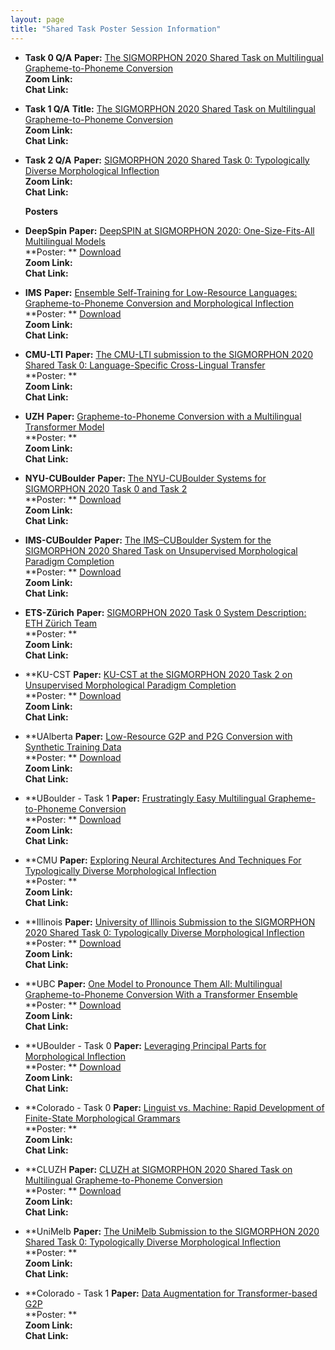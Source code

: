 ```yaml
---
layout: page
title: "Shared Task Poster Session Information"
---
```


- **Task 0 Q/A**
  **Paper:**  [The SIGMORPHON 2020 Shared Task on Multilingual Grapheme-to-Phoneme Conversion](Papers/39_Paper.pdf) <br>
  **Zoom Link:** <br>
  **Chat Link:** <br>
  
- **Task 1 Q/A**
  **Title:**  [The SIGMORPHON 2020 Shared Task on Multilingual Grapheme-to-Phoneme Conversion](Papers/38_Paper.pdf) <br>
  **Zoom Link:** <br>
  **Chat Link:** <br>
  
- **Task 2 Q/A**
  **Paper:**  [SIGMORPHON 2020 Shared Task 0: Typologically Diverse Morphological Inflection](Papers/37_Paper.pdf) <br>
  **Zoom Link:** <br>
  **Chat Link:** <br>
  
  
  
  **Posters**
  
- **DeepSpin**
  **Paper:**  [DeepSPIN at SIGMORPHON 2020: One-Size-Fits-All Multilingual Models](Papers/18_Paper.pdf) <br>
  **Poster: ** [Download](Posters/18_Poster.pdf) <br>
  **Zoom Link:** <br>
  **Chat Link:** <br>

- **IMS**
  **Paper:**  [Ensemble Self-Training for Low-Resource Languages: Grapheme-to-Phoneme Conversion and Morphological Inflection](Papers/19_Paper.pdf) <br>
  **Poster: ** [Download](./Posters/19_Poster.pdf) <br>
  **Zoom Link:** <br>
  **Chat Link:** <br>
  
- **CMU-LTI**
  **Paper:**  [The CMU-LTI submission to the SIGMORPHON 2020 Shared Task 0: Language-Specific Cross-Lingual Transfer](Papers/21_Paper.pdf) <br>
  **Poster: **  <br>
  **Zoom Link:** <br>
  **Chat Link:** <br>
    
- **UZH**
  **Paper:**  [Grapheme-to-Phoneme Conversion with a Multilingual Transformer Model](Papers/22_Paper.pdf) <br>
  **Poster: **  <br>
  **Zoom Link:** <br>
  **Chat Link:** <br>
  
- **NYU-CUBoulder**
  **Paper:**  [The NYU-CUBoulder Systems for SIGMORPHON 2020 Task 0 and Task 2](Papers/23_Paper.pdf) <br>
  **Poster: **  [Download](./Posters/23_Poster.pdf) <br>
  **Zoom Link:** <br>
  **Chat Link:** <br>
      
- **IMS-CUBoulder**
  **Paper:**  [The IMS–CUBoulder System for the SIGMORPHON 2020 Shared Task on Unsupervised Morphological Paradigm Completion](Papers/24_Paper.pdf) <br>
  **Poster: ** [Download](./Posters/24_Poster.pdf) <br>
  **Zoom Link:** <br>
  **Chat Link:** <br>
  
- **ETS-Zürich**
  **Paper:**  [SIGMORPHON 2020 Task 0 System Description: ETH Zürich Team](Papers/25_Paper.pdf) <br>
  **Poster: **  <br>
  **Zoom Link:** <br>
  **Chat Link:** <br>
  
- **KU-CST
  **Paper:**  [KU-CST at the SIGMORPHON 2020 Task 2 on Unsupervised Morphological Paradigm Completion](Papers/26_Paper.pdf) <br>
  **Poster: **  [Download](Posters/26_Poster.pdf)<br>
  **Zoom Link:** <br>
  **Chat Link:** <br>
  
- **UAlberta
  **Paper:**  [Low-Resource G2P and P2G Conversion with Synthetic Training Data](Papers/27_Paper.pdf) <br>
  **Poster: ** [Download](Posters/27_Poster.pdf) <br>
  **Zoom Link:** <br>
  **Chat Link:** <br>
  
- **UBoulder - Task 1
  **Paper:**  [Frustratingly Easy Multilingual Grapheme-to-Phoneme Conversion](Papers/28_Paper.pdf) <br>
  **Poster: **   [Download](Posters/27_Poster.pdf) <br>
  **Zoom Link:** <br>
  **Chat Link:** <br>
  
- **CMU
  **Paper:**  [Exploring Neural Architectures And Techniques For Typologically Diverse Morphological Inflection](Papers/29_Paper.pdf) <br>
  **Poster: **  <br>
  **Zoom Link:** <br>
  **Chat Link:** <br>
  
- **Illinois
  **Paper:**  [University of Illinois Submission to the SIGMORPHON 2020 Shared Task 0: Typologically Diverse Morphological Inflection](Papers/30_Paper.pdf) <br>
  **Poster: **  [Download](Posters/30_Poster.pdf) <br>
  **Zoom Link:** <br>
  **Chat Link:** <br>
  
- **UBC
  **Paper:**  [One Model to Pronounce Them All: Multilingual Grapheme-to-Phoneme Conversion With a Transformer Ensemble](Papers/31_Paper.pdf) <br>
  **Poster: **  [Download](Posters/31_Poster.pdf) <br>
  **Zoom Link:** <br>
  **Chat Link:** <br>
  
- **UBoulder - Task 0
  **Paper:**  [Leveraging Principal Parts for Morphological Inflection](Papers/32_Paper.pdf) <br>
  **Poster: **  [Download](Posters/32_Poster.pdf) <br>
  **Zoom Link:** <br>
  **Chat Link:** <br>
  
- **Colorado - Task 0
  **Paper:**  [Linguist vs. Machine: Rapid Development of Finite-State Morphological Grammars](Papers/33_Paper.pdf) <br>
  **Poster: **  <br>
  **Zoom Link:** <br>
  **Chat Link:** <br>
  
- **CLUZH
  **Paper:**  [CLUZH at SIGMORPHON 2020 Shared Task on Multilingual Grapheme-to-Phoneme Conversion](Papers/34_Paper.pdf) <br>
  **Poster: **  [Download](Posters/34_Poster.pdf) <br>
  **Zoom Link:** <br>
  **Chat Link:** <br>
  
- **UniMelb
  **Paper:**  [The UniMelb Submission to the SIGMORPHON 2020 Shared Task 0: Typologically Diverse Morphological Inflection](Papers/35_Paper.pdf) <br>
  **Poster: **  <br>
  **Zoom Link:** <br>
  **Chat Link:** <br>
  
- **Colorado - Task 1
  **Paper:**  [Data Augmentation for Transformer-based G2P](Papers/36_Paper.pdf) <br>
  **Poster: **  <br>
  **Zoom Link:** <br>
  **Chat Link:** <br>
  
  
  
  
